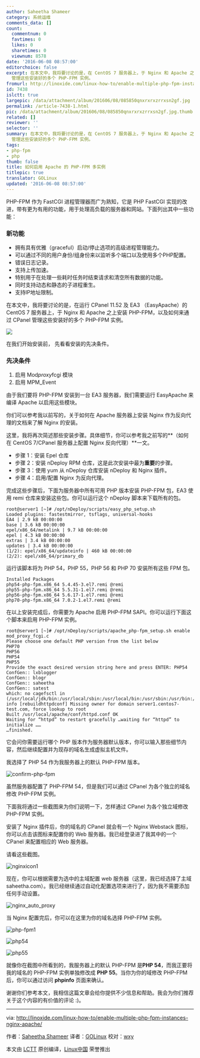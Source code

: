 ```yaml
---
author: Saheetha Shameer
category: 系统运维
comments_data: []
count:
  commentnum: 0
  favtimes: 0
  likes: 0
  sharetimes: 0
  viewnum: 8578
date: '2016-06-08 08:57:00'
editorchoice: false
excerpt: 在本文中，我将要讨论的是，在 CentOS 7 服务器上，于 Nginx 和 Apache 之上安装 PHP-FPM，以及如何来通过 CPanel
  管理这些安装好的多个 PHP-FPM 实例。
fromurl: http://linoxide.com/linux-how-to/enable-multiple-php-fpm-instances-nginx-apache/
id: 7438
islctt: true
largepic: /data/attachment/album/201606/08/085850qnxrxrxzrrxsn2gf.jpg
permalink: /article-7438-1.html
pic: /data/attachment/album/201606/08/085850qnxrxrxzrrxsn2gf.jpg.thumb.jpg
related: []
reviewer: ''
selector: ''
summary: 在本文中，我将要讨论的是，在 CentOS 7 服务器上，于 Nginx 和 Apache 之上安装 PHP-FPM，以及如何来通过 CPanel
  管理这些安装好的多个 PHP-FPM 实例。
tags:
- php-fpm
- php
thumb: false
title: 如何启用 Apache 的 PHP-FPM 多实例
titlepic: true
translator: GOLinux
updated: '2016-06-08 08:57:00'
---
```


PHP-FPM 作为 FastCGI 进程管理器而广为熟知，它是 PHP FastCGI 实现的改进，带有更为有用的功能，用于处理高负载的服务器和网站。下面列出其中一些功能：


### 新功能


* 拥有具有优雅（graceful）启动/停止选项的高级进程管理能力。
* 可以通过不同的用户身份/组身份来以监听多个端口以及使用多个PHP配置。
* 错误日志记录。
* 支持上传加速。
* 特别用于在处理一些耗时任务时结束请求和清空所有数据的功能。
* 同时支持动态和静态的子进程重生。
* 支持IP地址限制。


在本文中，我将要讨论的是，在运行 CPanel 11.52 及 EA3 （EasyApache）的 CentOS 7 服务器上，于 Nginx 和 Apache 之上安装 PHP-FPM，以及如何来通过 CPanel 管理这些安装好的多个 PHP-FPM 实例。


![](/data/attachment/album/201606/08/085850qnxrxrxzrrxsn2gf.jpg)


在我们开始安装前， 先看看安装的先决条件。


### 先决条件


1. 启用 Mod*proxy*fcgi 模块
2. 启用 MPM\_Event


由于我们要将 PHP-FPM 安装到一台 EA3 服务器，我们需要运行 EasyApache 来编译 Apache 以启用这些模块。


你们可以参考我以前写的，关于如何在 Apache 服务器上安装 Nginx 作为反向代理的文档来了解 Nginx 的安装。


这里，我将再次简述那些安装步骤。具体细节，你可以参考我之前写的**（如何在 CentOS 7/CPanel 服务器上配置 Nginx 反向代理）**一文。


* 步骤 1：安装 Epel 仓库
* 步骤 2：安装 nDeploy RPM 仓库，这是此次安装中最为**重要**的步骤。
* 步骤 3：使用 yum 从 nDeploy 仓库安装 nDeploy 和 Nginx 插件。
* 步骤 4：启用/配置 Nginx 为反向代理。


完成这些步骤后，下面为服务器中所有可用 PHP 版本安装 PHP-FPM 包，EA3 使用 remi 仓库来安装这些包。你可以运行这个 nDeploy 脚本来下载所有的包。



```
root@server1 [~]# /opt/nDeploy/scripts/easy_php_setup.sh
Loaded plugins: fastestmirror, tsflags, universal-hooks
EA4 | 2.9 kB 00:00:00
base | 3.6 kB 00:00:00
epel/x86_64/metalink | 9.7 kB 00:00:00
epel | 4.3 kB 00:00:00
extras | 3.4 kB 00:00:00
updates | 3.4 kB 00:00:00
(1/2): epel/x86_64/updateinfo | 460 kB 00:00:00
(2/2): epel/x86_64/primary_db

```

运行该脚本将为 PHP 54，PHP 55，PHP 56 和 PHP 70 安装所有这些 FPM 包。



```
Installed Packages
php54-php-fpm.x86_64 5.4.45-3.el7.remi @remi
php55-php-fpm.x86_64 5.5.31-1.el7.remi @remi
php56-php-fpm.x86_64 5.6.17-1.el7.remi @remi
php70-php-fpm.x86_64 7.0.2-1.el7.remi @remi

```

在以上安装完成后，你需要为 Apache 启用 PHP-FPM SAPI。你可以运行下面这个脚本来启用 PHP-FPM 实例。



```
root@server1 [~]# /opt/nDeploy/scripts/apache_php-fpm_setup.sh enable
mod_proxy_fcgi.c
Please choose one default PHP version from the list below
PHP70
PHP56
PHP54
PHP55
Provide the exact desired version string here and press ENTER: PHP54
ConfGen:: lxblogger
ConfGen:: blogr
ConfGen:: saheetha
ConfGen:: satest
which: no cagefsctl in (/usr/local/jdk/bin:/usr/local/sbin:/usr/local/bin:/usr/sbin:/usr/bin:/usr/local/bin:/usr/X11R6/bin:/root/bin)
info [rebuildhttpdconf] Missing owner for domain server1.centos7-test.com, force lookup to root
Built /usr/local/apache/conf/httpd.conf OK
Waiting for “httpd” to restart gracefully …waiting for “httpd” to initialize ……
…finished.

```

它会问你需要运行哪个 PHP 版本作为服务器默认版本，你可以输入那些细节内容，然后继续配置并为现存的域名生成虚拟主机文件。


我选择了 PHP 54 作为我服务器上的默认 PHP-FPM 版本。


![confirm-php-fpm](/data/attachment/album/201606/08/085750z6brezhx2xd28p2b.png)


虽然服务器配置了 PHP-FPM 54，但是我们可以通过 CPanel 为各个独立的域名修改 PHP-FPM 实例。


下面我将通过一些截图来为你们说明一下，怎样通过 CPanel 为各个独立域修改 PHP-FPM 实例。


安装了 Nginx 插件后，你的域名的 CPanel 就会有一个 Nginx Webstack 图标，你可以点击该图标来配置你的 Web 服务器。我已经登录进了我其中的一个 CPanel 来配置相应的 Web 服务器。


请看这些截图。


 


![nginxicon1](/data/attachment/album/201606/08/085750yrdddzjc388u964p.png)


现在，你可以根据需要为选中的主域配置 web 服务器（这里，我已经选择了主域 saheetha.com）。我已经继续通过自动化配置选项来进行了，因为我不需要添加任何手动设置。


![nginx_auto_proxy](/data/attachment/album/201606/08/085751qggq2epeg5848pgh.png)


当 Nginx 配置完后，你可以在这里为你的域名选择 PHP-FPM 实例。


![php-fpm1](/data/attachment/album/201606/08/085752y1oh3ombwc9babdl.png)


![php54](/data/attachment/album/201606/08/085753vrrn9nnb92y8i6xx.png)


![php55](/data/attachment/album/201606/08/085753oe6l5fvfa6kqrf6m.png)


就像你在截图中所看到的，我服务器上的默认 PHP-FPM 是**PHP 54**，而我正要将我的域名的 PHP-FPM 实例单独修改成 **PHP 55**。当你为你的域修改 PHP-FPM 后，你可以通过访问 **phpinfo** 页面来确认。


谢谢你们参考本文，我相信这篇文章会给你提供不少信息和帮助。我会为你们推荐关于这个内容的有价值的评论 :)。




---


via: <http://linoxide.com/linux-how-to/enable-multiple-php-fpm-instances-nginx-apache/>


作者：[Saheetha Shameer](http://linoxide.com/author/saheethas/) 译者：[GOLinux](https://github.com/GOLinux) 校对：[wxy](https://github.com/wxy)


本文由 [LCTT](https://github.com/LCTT/TranslateProject) 原创编译，[Linux中国](https://linux.cn/) 荣誉推出